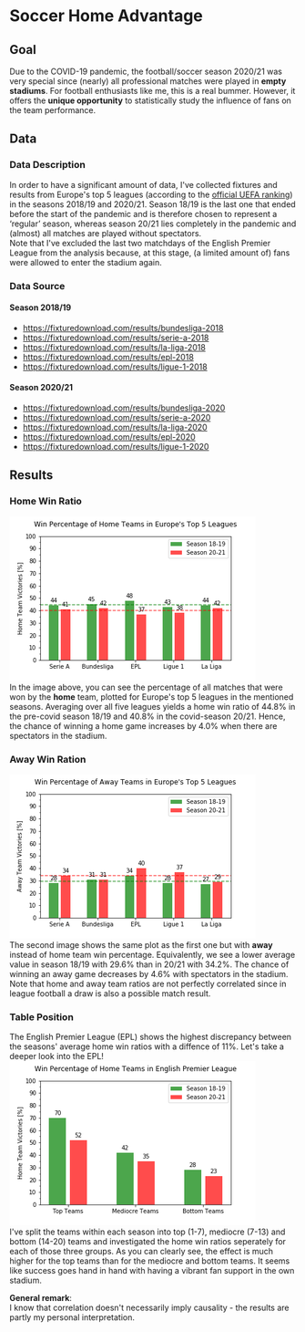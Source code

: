 # Soccer Home Advantage

## Goal
Due to the COVID-19 pandemic, the football/soccer season 2020/21 was very special since (nearly) all professional matches were played in **empty stadiums**. For football enthusiasts like me, this is a real bummer. However, it offers the **unique opportunity** to statistically study the influence of fans on the team performance.


## Data
### Data Description
In order to have a significant amount of data, I've collected fixtures and results from Europe's top 5 leagues (according to the [official UEFA ranking](https://www.uefa.com/memberassociations/uefarankings/country/#/yr/2021)) in the seasons 2018/19 and 2020/21. Season 18/19 is the last one that ended before the start of the pandemic and is therefore chosen to represent a &#8216;regular&#8217; season, whereas season 20/21 lies completely in the pandemic and (almost) all matches are played without spectators.   
Note that I've excluded the last two matchdays of the English Premier League from the analysis because, at this stage, (a limited amount of) fans were allowed to enter the stadium again.  

### Data Source
#### Season 2018/19  
* https://fixturedownload.com/results/bundesliga-2018  
* https://fixturedownload.com/results/serie-a-2018  
* https://fixturedownload.com/results/la-liga-2018  
* https://fixturedownload.com/results/epl-2018  
* https://fixturedownload.com/results/ligue-1-2018  
#### Season 2020/21  
* https://fixturedownload.com/results/bundesliga-2020  
* https://fixturedownload.com/results/serie-a-2020  
* https://fixturedownload.com/results/la-liga-2020  
* https://fixturedownload.com/results/epl-2020  
* https://fixturedownload.com/results/ligue-1-2020  


## Results
### Home Win Ratio
![Home Team Victories [%]](plots//europe_home_win_percentages.png)  
In the image above, you can see the percentage of all matches that were won by the **home** team, plotted for Europe's top 5 leagues in the mentioned seasons. Averaging over all five leagues yields a home win ratio of 44.8%  in the pre-covid season 18/19 and 40.8% in the covid-season 20/21. Hence, the chance of winning a home game increases by 4.0% when there are spectators in the stadium. 

### Away Win Ration
![Away Team Victories [%]](plots//europe_away_win_percentages.png)   
The second image shows the same plot as the first one but with **away** instead of home team win percentage. Equivalently, we see a lower average value in season 18/19 with 29.6% than in 20/21 with 34.2%. The chance of winning an away game decreases by 4.6% with spectators in the stadium. Note that home and away team ratios are not perfectly correlated since in league football a draw is also a possible match result. 

### Table Position 
The English Premier League (EPL) shows the highest discrepancy between the seasons' average home win ratios with a diffence of 11%. Let's take a deeper look into the EPL!  
![Home Team Victories of top, mediocre and bottom teams in EPL [%]](plots//epl_top_medi_bottom.png)   
I've split the teams within each season into top (1-7), mediocre (7-13) and bottom (14-20) teams and investigated the home win ratios seperately for each of those three groups. As you can clearly see, the effect is much higher for the top teams than for the mediocre and bottom teams. It seems like success goes hand in hand with having a vibrant fan support in the own stadium.   

**General remark**:  
I know that correlation doesn't necessarily imply causality - the results are partly my personal interpretation. 
